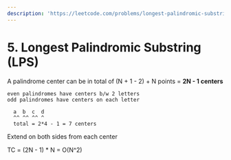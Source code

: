 ```yaml
---
description: 'https://leetcode.com/problems/longest-palindromic-substring/'
---
```


# 5. Longest Palindromic Substring \(LPS\)

A palindrome center can be in total of \(N + 1 - 2\) + N points = **2N - 1 centers**

```text
even palindromes have centers b/w 2 letters
odd palindromes have centers on each letter

  a  b  c  d
  ^^ ^^ ^^ ^
  total = 2*4 - 1 = 7 centers
```

Extend on both sides from each center

TC = \(2N - 1\) \* N = O\(N^2\)



